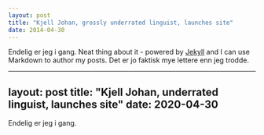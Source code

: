 ```yaml
---
layout: post
title: "Kjell Johan, grossly underrated linguist, launches site"
date: 2014-04-30
---
```


Endelig er jeg i gang. Neat thing about it - powered by [Jekyll](http://jekyllrb.com) and I can use Markdown to author my posts. Det er jo faktisk mye lettere enn jeg trodde.

---
layout: post
title: "Kjell Johan, underrated linguist, launches site"
date: 2020-04-30
---

Endelig er jeg i gang. 
